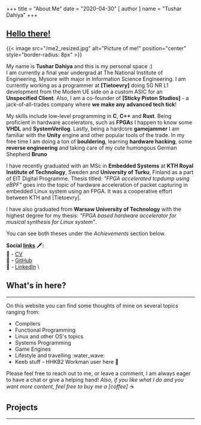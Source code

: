+++
title = "About Me"
date = "2020-04-30"
[ author ]
  name = "Tushar Dahiya"
+++

## [Hello there!](https://www.youtube.com/watch?v=rEq1Z0bjdwc)
{{< image src="/me2_resized.jpg" alt="Picture of me!" position="center" style="border-radius: 8px" >}}

My name is **Tushar Dahiya** and this is my personal space :) \
I am currently a final year undergrad at The National Institute of Engineering, Mysore with major in Information Science Engineering.
I am currently working as a programmer at **[Tietoevry]** doing 5G NR L1 development from the Modem UE side on a custom ASIC for an **Unspecified Client**. Also, I am a co-founder of **[Sticky Piston Studios]** - a jack-of-all-trades company where **we make any advanced tech tick**!

My skills include low-level programming in **C**, **C++** and **Rust**. Being proficient in hardware accelerators, such as **FPGA**s I happen to know some **VHDL** and **SystemVerilog**. Lastly, being a hardcore **gamejammer** I am familiar with the **Unity** engine and other popular tools of the trade.
In my free time I am doing a ton of **bouldering**, learning **hardware hacking**, some **reverse engineering** and taking care of my cute humongous German Shepherd **Bruno**

I have recently graduated with an MSc in **Embedded Systems** at **KTH Royal Institute of Technology**, Sweden and **University of Turku**, Finland as a part of EIT Digital Programme. Thesis titled: *"FPGA accelerated tcpdump using eBPF"* goes into the topic of hardware acceleration of packet capturing in embedded Linux system using an FPGA. It was a cooperative effort between KTH and [Tietoevry].

I have also graduated from **Warsaw University of Technology** with the highest degree for my thesis: *"FPGA based hardware accelerator for musical synthesis for Linux system"*.

You can see both theses under the *Achievements* section below.

**Social [links] 🗡️:** \
 - [CV] \
 - [GitHub] \
 - [LinkedIn] \

## What's in here?
---
On this website you can find some thoughts of mine on several topics ranging from:

* Compilers
* Functional Programming 
* Linux and other OS's topics
* Systems Programming
* Game Engines
* Lifestyle and travelling :water_wave:
* Keeb stuff - HHKB2 Workman user here :muscle:

Please feel free to reach out to me, or leave a comment, I am always eager to have a chat or give a helping hand!
*Also, if you like what I do and you want more content, feel free to buy me a [coffee] :coffee:*

## Projects
---
[Posts]: https://tusharxoxoxo.github.io/posts/
[links]: http://i0.kym-cdn.com/photos/images/facebook/001/137/217/88b.png
[CV]: https://jduchniewicz.com/cv.pdf
[LinkedIn]: https://www.linkedin.com/in/dahiya-tushar/
[GitHub]: https://github.com/tusharxoxoxo
